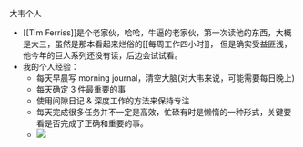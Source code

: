 大韦个人
- [[Tim Ferriss]]是个老家伙，哈哈，牛逼的老家伙，第一次读他的东西，大概是大三，虽然是那本看起来烂俗的[[每周工作四小时]]， 但是确实受益匪浅，他今年的巨人系列还没有读，后边会试试看。
- 我的个人经验：
    - 每天早晨写 morning journal，清空大脑(对大韦来说，可能需要每日晚上)
    - 每天确定 3 件最重要的事
    - 使用间隙日记 & 深度工作的方法来保持专注
    - 每天完成很多任务并不一定是高效，忙碌有时是懒惰的一种形式，关键要看是否完成了正确和重要的事。
    - ![](https://firebasestorage.googleapis.com/v0/b/firescript-577a2.appspot.com/o/imgs%2Fapp%2FDawei%2F8YXSj3Rzv2.png?alt=media&token=6f20a187-2272-4bfc-8e21-e6c59720099e)
